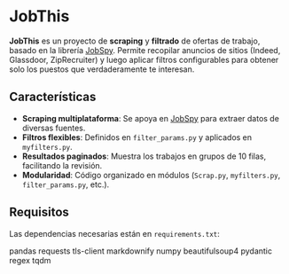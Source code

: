 # JobThis

**JobThis** es un proyecto de **scraping** y **filtrado** de ofertas de trabajo, basado en la librería [JobSpy](https://github.com/Bunsly/JobSpy). Permite recopilar anuncios de sitios (Indeed, Glassdoor, ZipRecruiter) y luego aplicar filtros configurables para obtener solo los puestos que verdaderamente te interesan.

## Características

*   **Scraping multiplataforma**: Se apoya en [JobSpy](https://github.com/Bunsly/JobSpy) para extraer datos de diversas fuentes.
*   **Filtros flexibles**: Definidos en `filter_params.py` y aplicados en `myfilters.py`.
*   **Resultados paginados**: Muestra los trabajos en grupos de 10 filas, facilitando la revisión.
*   **Modularidad**: Código organizado en módulos (`Scrap.py`, `myfilters.py`, `filter_params.py`, etc.).

## Requisitos

Las dependencias necesarias están en `requirements.txt`:

pandas
requests
tls-client
markdownify
numpy
beautifulsoup4
pydantic
regex
tqdm